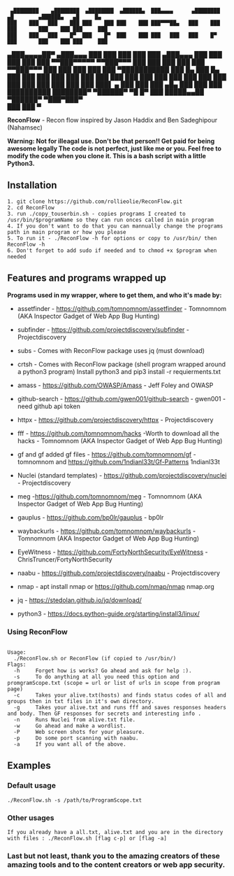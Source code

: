 
  
     ▄████████    ▄████████  ▄████████  ▄██████▄  ███▄▄▄▄      ▄████████  ▄█        ▄██████▄   ▄█     █▄  
    ███    ███   ███    ███ ███    ███ ███    ███ ███▀▀▀██▄   ███    ███ ███       ███    ███ ███     ███ 
    ███    ███   ███    █▀  ███    █▀  ███    ███ ███   ███   ███    █▀  ███       ███    ███ ███     ███ 
   ▄███▄▄▄▄██▀  ▄███▄▄▄     ███        ███    ███ ███   ███  ▄███▄▄▄     ███       ███    ███ ███     ███ 
  ▀▀███▀▀▀▀▀   ▀▀███▀▀▀     ███        ███    ███ ███   ███ ▀▀███▀▀▀     ███       ███    ███ ███     ███ 
  ▀███████████   ███    █▄  ███    █▄  ███    ███ ███   ███   ███        ███       ███    ███ ███     ███ 
    ███    ███   ███    ███ ███    ███ ███    ███ ███   ███   ███        ███▌    ▄ ███    ███ ███ ▄█▄ ███ 
    ███    ███   ██████████ ████████▀   ▀██████▀   ▀█   █▀    ███        █████▄▄██  ▀██████▀   ▀███▀███▀  
    ███    ███                                                           ▀                                



**ReconFlow** - Recon flow inspired by Jason Haddix and Ben Sadeghipour (Nahamsec)



<p align="left">
  <B>Warning: Not for illeagal use. Don't be that person!! Get paid for being awesome legally
The code is not perfect, just like me or you. Feel free to modify the code when you clone it.
This is a bash script with a little Python3.
    </B>
</p>


## Installation

```
1. git clone https://github.com/rollieolie/ReconFlow.git
2. cd ReconFlow
3. run ./copy_touserbin.sh - copies programs I created to /usr/bin/$programName so they can run onces called in main program
4. If you don't want to do that you can mannually change the programs path in main program or how you please
5. To run it - ./ReconFlow -h for options or copy to /usr/bin/ then ReconFlow -h
6. Don't forget to add sudo if needed and to chmod +x $program when needed
```

## Features and programs wrapped up

**Programs used in my wrapper, where to get them, and who it's made by:**

- assetfinder - https://github.com/tomnomnom/assetfinder - Tomnomnom (AKA Inspector Gadget of Web App Bug Hunting)

- subfinder - https://github.com/projectdiscovery/subfinder - Projectdiscovery 

- subs - Comes with ReconFlow package uses jq (must download)

- crtsh - Comes with ReconFlow package (shell program wrapped around a python3 program) Install python3 and pip3 install -r requierments.txt

- amass - https://github.com/OWASP/Amass  - Jeff Foley and OWASP

- github-search - https://github.com/gwen001/github-search - gwen001 - need github api token

- httpx - https://github.com/projectdiscovery/httpx - Projectdiscovery

- fff - https://github.com/tomnomnom/hacks -Worth to download all the hacks  - Tomnomnom (AKA Inspector Gadget of Web App Bug Hunting) 

- gf and gf added gf files - https://github.com/tomnomnom/gf - tomnomnom and https://github.com/1ndianl33t/Gf-Patterns 1ndianl33t

- Nuclei (standard templates) - https://github.com/projectdiscovery/nuclei - Projectdiscovery

- meg -https://github.com/tomnomnom/meg - Tomnomnom (AKA Inspector Gadget of Web App Bug Hunting)

- gauplus - https://github.com/bp0lr/gauplus - bp0lr

- waybackurls - https://github.com/tomnomnom/waybackurls - Tomnomnom (AKA Inspector Gadget of Web App Bug Hunting)

- EyeWitness - https://github.com/FortyNorthSecurity/EyeWitness - ChrisTruncer/FortyNorthSecurity

- naabu - https://github.com/projectdiscovery/naabu - Projectdiscovery

- nmap -  apt install nmap or https://github.com/nmap/nmap nmap.org

- jq - https://stedolan.github.io/jq/download/

- python3 - https://docs.python-guide.org/starting/install3/linux/




### Using ReconFlow
  
  ```shell
  
  Usage:
    ./ReconFlow.sh or ReconFlow (if copied to /usr/bin/)
  Flags:
    -h     Forget how is works? Go ahead and ask for help :).
    -s     To do anything at all you need this option and promgramScope.txt (scope = url or list of urls in scope from program page)
    -c     Takes your alive.txt(hosts) and finds status codes of all and groups then in txt files in it's own directory.
    -g     Takes your alive.txt and runs fff and saves responses headers and body. Then GF responses for secrets and interesting info .
    -n     Runs Nuclei from alive.txt file.
    -w     Go ahead and make a wordlist.
    -P     Web screen shots for your pleasure.
    -p     Do some port scanning with naabu.
    -a     If you want all of the above.
  
  ```
  ## Examples
  
  ### Default usage
  ```
  ./ReconFlow.sh -s /path/to/ProgramScope.txt
  ```
  
  ### Other usages
  
  ```
  If you already have a all.txt, alive.txt and you are in the directory with files : ./ReconFlow.sh [flag c-p] or [flag -a]
  
  ```
  
### Last but not least, thank you to the amazing creators of these amazing tools and to the content creators or web app security.  
